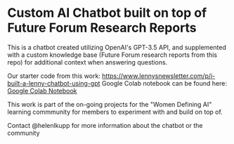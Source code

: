 # Custom AI Chatbot built on top of Future Forum Research Reports
This is a chatbot created utilizing OpenAI's GPT-3.5 API, and supplemented with a custom knowledge base (Future Forum research reports from this repo) for additional context when answering questions.

Our starter code from this work: https://www.lennysnewsletter.com/p/i-built-a-lenny-chatbot-using-gpt
Google Colab notebook can be found here: [Google Colab Notebook](https://colab.research.google.com/drive/10Yu3FUlhMZrB60KvWO-J3zr7ApV6p6h1?usp=sharing)

This work is part of the on-going projects for the "Women Defining AI" learning commmunity for members to experiment with and build on top of.

Contact @helenlkupp for more information about the chatbot or the community
